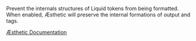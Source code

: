 Prevent the internals structures of Liquid tokens from being formatted. When enabled, Æsthetic will preserve the internal formations of output and tags.


[Æsthetic Documentation](https://aesthetic.js.org/rules/liquid/preserveInternal/)

